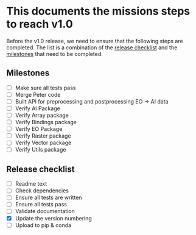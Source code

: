 # This documents the missions steps to reach v1.0
Before the v1.0 release, we need to ensure that the following steps are completed.
The list is a combination of the [release checklist](#release-checklist) and the [milestones](#milestones) that need to be completed.

## Milestones
* [ ] Make sure all tests pass
* [ ] Merge Peter code
* [ ] Built API for preprocessing and postprocessing EO -> AI data
* [ ] Verify AI Package
* [ ] Verify Array package
* [ ] Verify Bindings package
* [ ] Verify EO Package
* [ ] Verify Raster package
* [ ] Verify Vector package
* [ ] Verify Utils package

## Release checklist
* [ ] Readme text
* [ ] Check dependencies
* [ ] Ensure all tests are written
* [ ] Ensure all tests pass
* [ ] Validate documentation
* [x] Update the version numbering
* [ ] Upload to pip & conda
